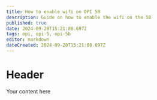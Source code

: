 ```yaml
---
title: How to enable wifi on OPI 5B
description: Guide on how to enable the wifi on the 5B
published: true
date: 2024-09-20T15:21:08.697Z
tags: opi, opi-5, opi-5b
editor: markdown
dateCreated: 2024-09-20T15:21:08.697Z
---
```


# Header
Your content here